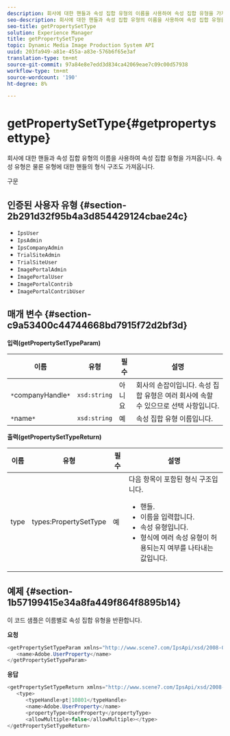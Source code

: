 ```yaml
---
description: 회사에 대한 핸들과 속성 집합 유형의 이름을 사용하여 속성 집합 유형을 가져옵니다. 속성 유형은 물론 유형에 대한 핸들의 형식 구조도 가져옵니다.
seo-description: 회사에 대한 핸들과 속성 집합 유형의 이름을 사용하여 속성 집합 유형을 가져옵니다. 속성 유형은 물론 유형에 대한 핸들의 형식 구조도 가져옵니다.
seo-title: getPropertySetType
solution: Experience Manager
title: getPropertySetType
topic: Dynamic Media Image Production System API
uuid: 203fa949-a81e-455a-a83e-576b6f65e3af
translation-type: tm+mt
source-git-commit: 97a84e8e7edd3d834ca42069eae7c09c00d57938
workflow-type: tm+mt
source-wordcount: '190'
ht-degree: 8%

---
```



# getPropertySetType{#getpropertysettype}

회사에 대한 핸들과 속성 집합 유형의 이름을 사용하여 속성 집합 유형을 가져옵니다. 속성 유형은 물론 유형에 대한 핸들의 형식 구조도 가져옵니다.

구문

## 인증된 사용자 유형 {#section-2b291d32f95b4a3d854429124cbae24c}

* `IpsUser`
* `IpsAdmin`
* `IpsCompanyAdmin`
* `TrialSiteAdmin`
* `TrialSiteUser`
* `ImagePortalAdmin`
* `ImagePortalUser`
* `ImagePortalContrib`
* `ImagePortalContribUser`

## 매개 변수 {#section-c9a53400c44744668bd7915f72d2bf3d}

**입력(getPropertySetTypeParam)**

| 이름 | 유형 | 필수 | 설명 |
|---|---|---|---|
| `*`companyHandle`*` | `xsd:string` | 아니요 | 회사의 손잡이입니다. 속성 집합 유형은 여러 회사에 속할 수 있으므로 선택 사항입니다. |
| `*`name`*` | `xsd:string` | 예 | 속성 집합 유형 이름입니다. |

**출력(getPropertySetTypeReturn)**

<table id="table_F2724F6B706C4F658AED99290E29F3E6"> 
 <thead> 
  <tr> 
   <th colname="col1" class="entry"> 이름 </th> 
   <th colname="col2" class="entry"> 유형 </th> 
   <th colname="col3" class="entry"> 필수 </th> 
   <th colname="col4" class="entry"> 설명 </th> 
  </tr> 
 </thead>
 <tbody> 
  <tr> 
   <td colname="col1"> <span class="codeph"> <span class="varname"> type</span> </span> </td> 
   <td colname="col2"> <span class="codeph"> types:PropertySetType</span> </td> 
   <td colname="col3"> 예 </td> 
   <td colname="col4">다음 항목이 포함된 형식 구조입니다. 
    <ul id="ul_FC028882124D4CD6870A076CBFB80333"> 
     <li id="li_9F36539C51ED48EDBECCD6A07A4FDD4A">핸들. </li> 
     <li id="li_6004406A0D1341648A714FF3C61E4004">이름을 입력합니다. </li> 
     <li id="li_29F6CA9D8B134ED3B10B6BDBB41BF607">속성 유형입니다. </li> 
     <li id="li_A2354354541A4F1AB7234F65F2B61A40">형식에 여러 속성 유형이 허용되는지 여부를 나타내는 값입니다. </li> 
    </ul> </td> 
  </tr> 
 </tbody> 
</table>

## 예제 {#section-1b57199415e34a8fa449f864f8895b14}

이 코드 샘플은 이름별로 속성 집합 유형을 반환합니다.

**요청**

```java
<getPropertySetTypeParam xmlns="http://www.scene7.com/IpsApi/xsd/2008-01-15">
   <name>Adobe.UserProperty</name>
</getPropertySetTypeParam>
```

**응답**

```java
<getPropertySetTypeReturn xmlns="http://www.scene7.com/IpsApi/xsd/2008-01-15">
   <type>
      <typeHandle>pt|10801</typeHandle>
      <name>Adobe.UserProperty</name>
      <propertyType>UserProperty</propertyType>
      <allowMultiple>false</allowMultiple></type>
</getPropertySetTypeReturn>
```

